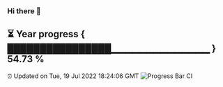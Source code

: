 ### Hi there 👋
⏳ Year progress { ████████████████▁▁▁▁▁▁▁▁▁▁▁▁▁▁ } 54.73 %
---
⏰ Updated on Tue, 19 Jul 2022 18:24:06 GMT
![Progress Bar CI](https://github.com/liununu/liununu/workflows/Progress%20Bar%20CI/badge.svg)
